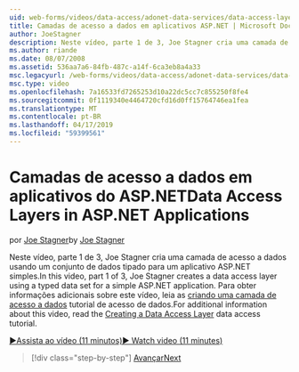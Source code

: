 ```yaml
---
uid: web-forms/videos/data-access/adonet-data-services/data-access-layers-in-aspnet-applications
title: Camadas de acesso a dados em aplicativos ASP.NET | Microsoft Docs
author: JoeStagner
description: Neste vídeo, parte 1 de 3, Joe Stagner cria uma camada de acesso a dados usando um conjunto de dados tipado para um aplicativo ASP.NET simples. Para obter mais informações sobre...
ms.author: riande
ms.date: 08/07/2008
ms.assetid: 536aa7a6-84fb-487c-a14f-6ca3eb8a4a33
msc.legacyurl: /web-forms/videos/data-access/adonet-data-services/data-access-layers-in-aspnet-applications
msc.type: video
ms.openlocfilehash: 7a16533fd7265253d10a22dc5cc7c855250f8fe4
ms.sourcegitcommit: 0f1119340e4464720cfd16d0ff15764746ea1fea
ms.translationtype: MT
ms.contentlocale: pt-BR
ms.lasthandoff: 04/17/2019
ms.locfileid: "59399561"
---
```

# <a name="data-access-layers-in-aspnet-applications"></a><span data-ttu-id="c1b1c-104">Camadas de acesso a dados em aplicativos do ASP.NET</span><span class="sxs-lookup"><span data-stu-id="c1b1c-104">Data Access Layers in ASP.NET Applications</span></span>

<span data-ttu-id="c1b1c-105">por [Joe Stagner](https://github.com/JoeStagner)</span><span class="sxs-lookup"><span data-stu-id="c1b1c-105">by [Joe Stagner](https://github.com/JoeStagner)</span></span>

<span data-ttu-id="c1b1c-106">Neste vídeo, parte 1 de 3, Joe Stagner cria uma camada de acesso a dados usando um conjunto de dados tipado para um aplicativo ASP.NET simples.</span><span class="sxs-lookup"><span data-stu-id="c1b1c-106">In this video, part 1 of 3, Joe Stagner creates a data access layer using a typed data set for a simple ASP.NET application.</span></span> <span data-ttu-id="c1b1c-107">Para obter informações adicionais sobre este vídeo, leia as [criando uma camada de acesso a dados](../../../overview/data-access/introduction/creating-a-data-access-layer-vb.md) tutorial de acesso de dados.</span><span class="sxs-lookup"><span data-stu-id="c1b1c-107">For additional information about this video, read the [Creating a Data Access Layer](../../../overview/data-access/introduction/creating-a-data-access-layer-vb.md) data access tutorial.</span></span>

[<span data-ttu-id="c1b1c-108">&#9654;Assista ao vídeo (11 minutos)</span><span class="sxs-lookup"><span data-stu-id="c1b1c-108">&#9654; Watch video (11 minutes)</span></span>](https://channel9.msdn.com/Blogs/ASP-NET-Site-Videos/data-access-layers-in-aspnet-applications)

> [!div class="step-by-step"]
> [<span data-ttu-id="c1b1c-109">Avançar</span><span class="sxs-lookup"><span data-stu-id="c1b1c-109">Next</span></span>](how-to-manually-bind-a-dataset-to-a-datagrid.md)
